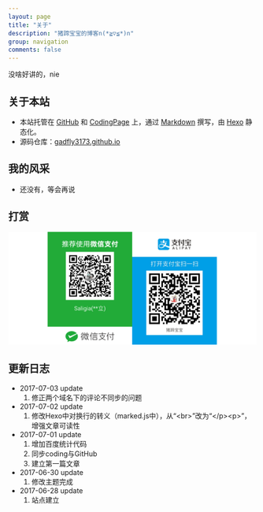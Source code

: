 ```yaml
---
layout: page
title: "关于"
description: "猪蹄宝宝的博客n(*≧▽≦*)n"
group: navigation
comments: false
---
```


没啥好讲的，nie

## 关于本站

* 本站托管在 [GitHub](http://github.com) 和 [CodingPage](https://coding.net/) 上，通过 [Markdown](http://wowubuntu.com/markdown/) 撰写，由 [Hexo](https://hexo.io/) 静态化。
* 源码仓库：[gadfly3173.github.io](https://github.com/gadfly3173/gadfly3173.github.io/tree/source)

## 我的风采

* 还没有，等会再说

## 打赏
   ![](/images/donate/donate.png)

## 更新日志

* 2017-07-03 update
  1. 修正两个域名下的评论不同步的问题
* 2017-07-02 update
  1. 修改Hexo中对换行的转义（marked.js中），从“&lt;br&gt;”改为“&lt;/p&gt;&lt;p&gt;”，增强文章可读性
* 2017-07-01 update
  1. 增加百度统计代码
  2. 同步coding与GitHub
  3. 建立第一篇文章
* 2017-06-30 update
  1. 修改主题完成
* 2017-06-28 update
  1. 站点建立
